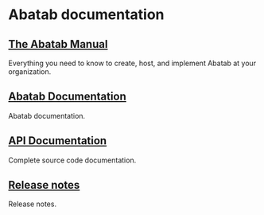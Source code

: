 # Abatab documentation

## [The Abatab Manual](./man/index.md)

Everything you need to know to create, host, and implement Abatab at your organization.

## [Abatab Documentation](./doc/index.md)

Abatab documentation.

## [API Documentation](./api/)

Complete source code documentation.

## [Release notes](./release-notes/index.md)

Release notes.
